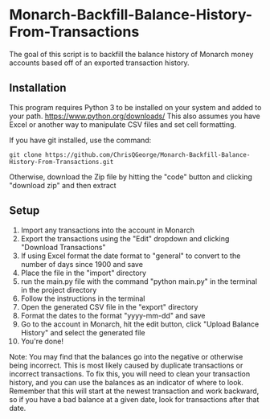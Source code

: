 # Monarch-Backfill-Balance-History-From-Transactions
The goal of this script is to backfill the balance history of Monarch money accounts based off of an exported transaction history.

## Installation
This program requires Python 3 to be installed on your system and added to your path. https://www.python.org/downloads/
This also assumes you have Excel or another way to manipulate CSV files and set cell formatting.

If you have git installed, use the command:

`git clone https://github.com/ChrisQGeorge/Monarch-Backfill-Balance-History-From-Transactions.git`


Otherwise, download the Zip file by hitting the "code" button and clicking "download zip" and then extract

## Setup

1. Import any transactions into the account in Monarch
2. Export the transactions using the "Edit" dropdown and clicking "Download Transactions"
3. If using Excel format the date format to "general" to convert to the number of days since 1900 and save
4. Place the file in the "import" directory
5. run the main.py file with the command "python main.py" in the terminal in the project directory
6. Follow the instructions in the terminal
7. Open the generated CSV file in the "export" directory
8. Format the dates to the format "yyyy-mm-dd" and save
9. Go to the account in Monarch, hit the edit button, click "Upload Balance History" and select the generated file 
10. You're done!

Note: You may find that the balances go into the negative or otherwise being incorrect. This is most likely
caused by duplicate transactions or incorrect transactions. To fix this, you will need to clean your transaction history, and you can use the balances
as an indicator of where to look. Remember that this will start at the newest transaction and work backward, so if you have a bad balance at a given date,
look for transactions after that date.
